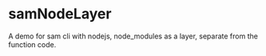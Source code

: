 # samNodeLayer
A demo for sam cli with nodejs, node_modules as a layer, separate from the function code.
